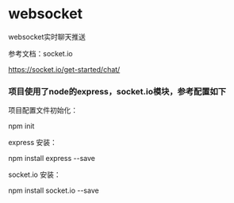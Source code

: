 # websocket
websocket实时聊天推送


参考文档：socket.io

https://socket.io/get-started/chat/

### 项目使用了node的express，socket.io模块，参考配置如下

项目配置文件初始化：

npm init 

express 安装： 

npm install express --save

socket.io 安装：

npm install socket.io --save


